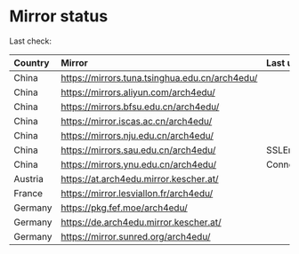 <script src="./time.js"></script>
# Mirror status
Last check: <script type="text/javascript">localize(1686482016.9885905);</script>

|Country|Mirror|Last update|
|:------|:-----|:----------|
|China|https://mirrors.tuna.tsinghua.edu.cn/arch4edu/|<script type="text/javascript">localize(1686465001);</script>|
|China|https://mirrors.aliyun.com/arch4edu/|<script type="text/javascript">localize(1686378672);</script>|
|China|https://mirrors.bfsu.edu.cn/arch4edu/|<script type="text/javascript">localize(1686421816);</script>|
|China|https://mirror.iscas.ac.cn/arch4edu/|<script type="text/javascript">localize(1686465001);</script>|
|China|https://mirrors.nju.edu.cn/arch4edu/|<script type="text/javascript">localize(1686421816);</script>|
|China|https://mirrors.sau.edu.cn/arch4edu/|SSLError|
|China|https://mirrors.ynu.edu.cn/arch4edu/|ConnectTimeout|
|Austria|https://at.arch4edu.mirror.kescher.at/|<script type="text/javascript">localize(1686421816);</script>|
|France|https://mirror.lesviallon.fr/arch4edu/|<script type="text/javascript">localize(1686421816);</script>|
|Germany|https://pkg.fef.moe/arch4edu/|<script type="text/javascript">localize(1686421816);</script>|
|Germany|https://de.arch4edu.mirror.kescher.at/|<script type="text/javascript">localize(1686421816);</script>|
|Germany|https://mirror.sunred.org/arch4edu/|<script type="text/javascript">localize(1686421816);</script>|

<script src="./tablefilter/tablefilter.js"></script>
<script src="./table.js"></script>
